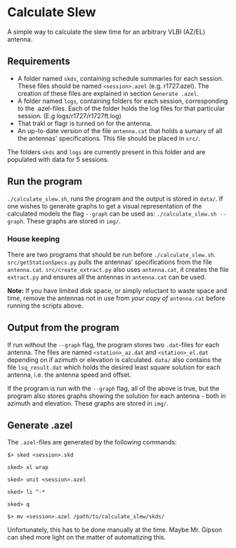 # Calculate Slew

A simple way to calculate the slew time for an arbitrary VLBI (AZ/EL) antenna.


## Requirements

 - A folder named ``skds``, containing schedule summaries for each session.
   These files should be named ``<session>.azel`` (e.g. r1727.azel). The
   creation of these files are explained in section `Generate .azel`.
 - A folder named ``logs``, containing folders for each session, corresponding
   to the .azel-files. Each of the folder holds the log files for that
   particular session. (E.g logs/r1727/r1727ft.log)
 - That trakl or flagr is turned on for the antenna.
 - An up-to-date version of the file ``antenna.cat`` that holds a sumary of all
   the antennas' specifications. This file should be placed in ``src/``.

The folders ``skds`` and ``logs`` are currently present in this folder and are
populated with data for 5 sessions.

## Run the program

``./calculate_slew.sh``, runs the program and the output is stored in
``data/``. If one wishes to generate graphs to get a visual representation of
the calculated models the flag ``--graph`` can be used as:
``./calculate_slew.sh --graph``. These graphs are stored in ``img/``.

### House keeping

There are two programs that should be run before ``./calculate_slew.sh``.
``src/getStationSpecs.py`` pulls the antennas' specifications from the file
``antenna.cat``. ``src/create_extract.py`` also uses ``antenna.cat``, it creates
the file ``extract.py`` and ensures all the antennas in ``antenna.cat`` can be
used.

**Note:** If you have limited disk space, or simply reluctant to waste space
and time, remove the antennas not in use from *your copy of* ``antenna.cat``
before running the scripts above.

## Output from the program

If run without the ``--graph`` flag, the program stores two ``.dat``-files for
each antenna. The files are named ``<station>_az.dat`` and ``<station>_el.dat``
depending on if azimuth or elevation is calculated. ``data/`` also contains the
file ``lsq_result.dat`` which holds the desired least square solution for each
antenna, i.e. the antenna speed and offset.

If the program is run *with* the ``--graph`` flag, all of the above is true,
but the program also stores graphs showing the solution for each antenna - both
in azimuth and elevation. These graphs are stored in ``img/``.

## Generate .azel

The ``.azel``-files are generated by the following commands:

``$> sked <session>.skd``

``sked> xl wrap``

``sked> unit <session>.azel``

``sked> li ^-*``

``sked> q``

``$> mv <session>.azel /path/to/calculate_slew/skds/``


Unfortunately, this has to be done manually at the time. Maybe Mr. Gipson can
shed more light on the matter of automatizing this.

